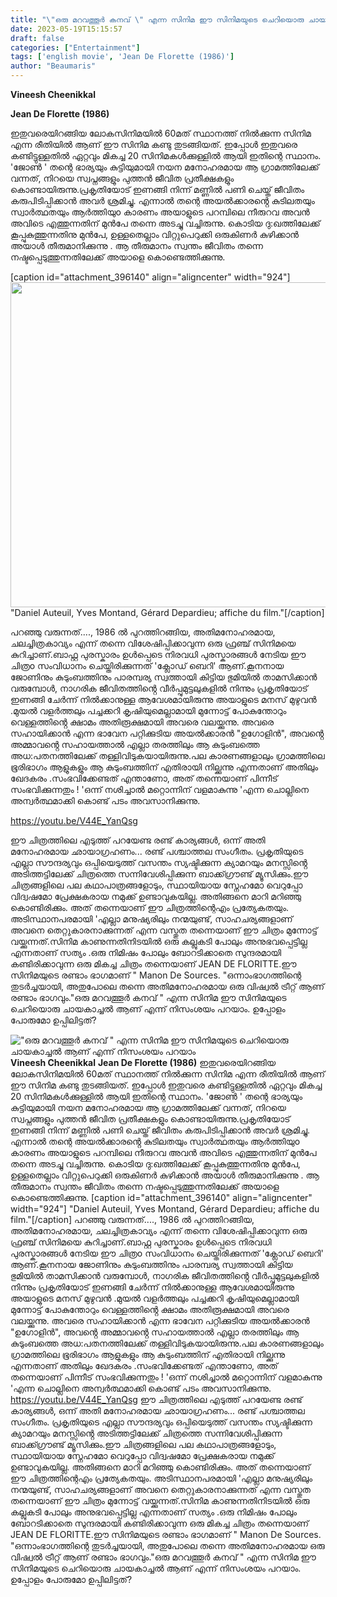 ```yaml
---
title: "\"ഒരു മറവത്തൂർ കനവ് \" എന്ന സിനിമ ഈ സിനിമയുടെ ചെറിയൊരു ചായകാച്ചൽ ആണ് എന്ന് നിസംശയം പറയാം"
date: 2023-05-19T15:15:57
draft: false
categories: ["Entertainment"]
tags: ['english movie', 'Jean De Florette (1986)']
author: "Beaumaris"
---
```


<strong>Vineesh Cheenikkal </strong>

<strong>Jean De Florette (1986)</strong>

ഇതുവരെയിറങ്ങിയ ലോകസിനിമയിൽ 60മത് സ്ഥാനത്ത് നിൽക്കുന്ന സിനിമ എന്ന രീതിയിൽ ആണ് ഈ സിനിമ കണ്ടു തുടങ്ങിയത്. ഇപ്പോൾ ഇതുവരെ കണ്ടിട്ടുള്ളതിൽ ഏറ്റവും മികച്ച 20 സിനിമകൾക്കുള്ളിൽ ആയി ഇതിന്റെ സ്ഥാനം. 'ജോൺ ' തന്റെ ഭാര്യയും കുട്ടിയുമായി നയന മനോഹരമായ ആ ഗ്രാമത്തിലേക്ക് വന്നത്, നിറയെ സ്വപ്നങ്ങളും പുത്തൻ ജീവിത പ്രതീക്ഷകളും കൊണ്ടായിരുന്നു.പ്രകൃതിയോട് ഇണങ്ങി നിന്ന് മണ്ണിൽ പണി ചെയ്ത് ജീവിതം കരുപിടിപ്പിക്കാൻ അവർ ശ്രമിച്ചു. എന്നാൽ തന്റെ അയൽക്കാരൻ്റെ കുടിലതയും സ്വാർത്ഥതയും ആർത്തിയുo കാരണം അയാളുടെ പറമ്പിലെ നീരുറവ അവൻ അവിടെ എത്തുന്നതിന് മുൻപേ തന്നെ അടച്ചു വച്ചിരുന്നു. കൊടിയ ദു:ഖത്തിലേക്ക് കൂപ്പുകുത്തുന്നതിനു മുൻപേ, ഉള്ളതെല്ലാം വിറ്റുപെറുക്കി ഒരുകിണർ കുഴിക്കാൻ അയാൾ തീരുമാനിക്കുന്നു . ആ തീരുമാനം സ്വന്തം ജീവിതം തന്നെ നഷ്ടപ്പെടുത്തുന്നതിലേക്ക് അയാളെ കൊണ്ടെത്തിക്കുന്നു.

[caption id="attachment_396140" align="aligncenter" width="924"]<a href="https://cdn.boolokam.com/articles/2023/05/fwwwwe-1.jpg"><img class=" wp-image-396140" src="https://cdn.boolokam.com/articles/2023/05/fwwwwe-1-1024x576.jpg" alt="" width="924" height="520" /></a> "Daniel Auteuil, Yves Montand, Gérard Depardieu; affiche du film."[/caption]

പറഞ്ഞു വരുന്നത്...., 1986 ൽ പുറത്തിറങ്ങിയ, അതിമനോഹരമായ, ചലച്ചിത്രകാവ്യം എന്ന് തന്നെ വിശേഷിപ്പിക്കാവുന്ന ഒരു ഫ്രഞ്ച് സിനിമയെ കുറിച്ചാണ്.ബാഫ്റ്റ പുരസ്കാരം ഉൾപ്പെടെ നിരവധി പുരസ്കാരങ്ങൾ നേടിയ ഈ ചിത്രo സംവിധാനം ചെയ്തിരിക്കുന്നത് 'ക്ലോഡ് ബെറി' ആണ്.കൂനനായ ജോണിനും കുടുംബത്തിനും പാരമ്പര്യ സ്വത്തായി കിട്ടിയ ഭുമിയിൽ താമസിക്കാൻ വരുമ്പോൾ, നാഗരിക ജീവിതത്തിൻ്റെ വീർപ്പുമുട്ടലുകളിൽ നിന്നും പ്രകൃതിയോട് ഇണങ്ങി ചേർന്ന് നിൽക്കാനുള്ള ആവേശമായിരുന്നു അയാളുടെ മനസ് മുഴുവൻ .മുയൽ വളർത്തലും പച്ചക്കറി കൃഷിയുമെല്ലാമായി മുന്നോട്ട് പോകുന്തോറും വെള്ളത്തിൻ്റെ ക്ഷാമം അതിരൂക്ഷമായി അവരെ വലയ്ക്കുന്നു. അവരെ സഹായിക്കാൻ എന്ന ഭാവേന പറ്റിക്കുടിയ അയൽക്കാരൻ "ഉഗോളിൻ", അവൻ്റെ അമ്മാവൻ്റെ സഹായത്താൽ എല്ലാ തരത്തിലും ആ കുടുംബത്തെ അധ:പതനത്തിലേക്ക് തള്ളിവിടുകയായിരുന്നു.പല കാരണങ്ങളാലും ഗ്രാമത്തിലെ ഭൂരിഭാഗം ആളുകളും ആ കുടുംബത്തിന് എതിരായി നില്ക്കുന്നു എന്നതാണ് അതിലും ഖേദകരം .സംഭവിക്കേണ്ടത് എന്താണോ, അത് തന്നെയാണ് പിന്നീട് സംഭവിക്കുന്നതും !
'ഒന്ന് നശിച്ചാൽ മറ്റൊന്നിന് വളമാകുന്നു 'എന്ന ചൊല്ലിനെ അന്വർത്ഥമാക്കി കൊണ്ട് പടം അവസാനിക്കുന്നു.

https://youtu.be/V44E_YanQsg

ഈ ചിത്രത്തിലെ എടുത്ത് പറയേണ്ട രണ്ട് കാര്യങ്ങൾ, ഒന്ന് അതി മനോഹരമായ ഛായാഗ്രഹണം... രണ്ട് പശ്ചാത്തല സംഗീതം. പ്രകൃതിയുടെ എല്ലാ സൗന്ദര്യവും ഒപ്പിയെടുത്ത് വസന്തം സ്യഷ്ടിക്കുന്ന ക്യാമറയും മനസ്സിൻ്റെ അടിത്തട്ടിലേക്ക് ചിത്രത്തെ സന്നിവേശിപ്പിക്കുന്ന ബാക്ക്ഗ്രൗണ്ട് മ്യൂസിക്കും.ഈ ചിത്രങ്ങളിലെ പല കഥാപാത്രങ്ങളോടും, സ്ഥായിയായ സ്നേഹമോ വെറുപ്പോ വിദ്വഷമോ പ്രേക്ഷകരായ നമുക്ക് ഉണ്ടാവുകയില്ല. അതിങ്ങനെ മാറി മറിഞ്ഞു കൊണ്ടിരിക്കും. അത് തന്നെയാണ് ഈ ചിത്രത്തിന്റെഎം പ്രത്യേകതയും. അടിസ്ഥാനപരമായി 'എല്ലാ മനുഷ്യരിലും നന്മയുണ്ട്, സാഹചര്യങ്ങളാണ് അവനെ തെറ്റുകാരനാക്കുന്നത് എന്ന വസ്തുത തന്നെയാണ് ഈ ചിത്രം മുന്നോട്ട് വയ്ക്കുന്നത്.സിനിമ കാണുന്നതിനിടയിൽ ഒരു കല്ലുകടി പോലും അനുഭവപ്പെട്ടില്ല എന്നതാണ് സത്യം .ഒരു നിമിഷം പോലും ബോറടിക്കാതെ സുന്ദരമായി കണ്ടിരിക്കാവുന്ന ഒരു മികച്ച ചിത്രം തന്നെയാണ് JEAN DE FLORITTE.ഈ സിനിമയുടെ രണ്ടാം ഭാഗമാണ് " Manon De Sources. "ഒന്നാംഭാഗത്തിന്റെ തുടർച്ചയായി, അതുപോലെ തന്നെ അതിമനോഹരമായ ഒരു വിഷ്വൽ ട്രീറ്റ്‌ ആണ് രണ്ടാം ഭാഗവും."ഒരു മറവത്തൂർ കനവ് " എന്ന സിനിമ ഈ സിനിമയുടെ ചെറിയൊരു ചായകാച്ചൽ ആണ് എന്ന് നിസംശയം പറയാം. ഉപ്പോളം പോരുമോ ഉപ്പിലിട്ടത്?


!["ഒരു മറവത്തൂർ കനവ് " എന്ന സിനിമ ഈ സിനിമയുടെ ചെറിയൊരു ചായകാച്ചൽ ആണ് എന്ന് നിസംശയം പറയാം](https://cdn.boolokam.com/articles/2023/05/fwwwwe-1-1024x576.jpg)**Vineesh Cheenikkal** **Jean De Florette (1986)** ഇതുവരെയിറങ്ങിയ ലോകസിനിമയിൽ 60മത് സ്ഥാനത്ത് നിൽക്കുന്ന സിനിമ എന്ന രീതിയിൽ ആണ് ഈ സിനിമ കണ്ടു തുടങ്ങിയത്. ഇപ്പോൾ ഇതുവരെ കണ്ടിട്ടുള്ളതിൽ ഏറ്റവും മികച്ച 20 സിനിമകൾക്കുള്ളിൽ ആയി ഇതിന്റെ സ്ഥാനം. 'ജോൺ ' തന്റെ ഭാര്യയും കുട്ടിയുമായി നയന മനോഹരമായ ആ ഗ്രാമത്തിലേക്ക് വന്നത്, നിറയെ സ്വപ്നങ്ങളും പുത്തൻ ജീവിത പ്രതീക്ഷകളും കൊണ്ടായിരുന്നു.പ്രകൃതിയോട് ഇണങ്ങി നിന്ന് മണ്ണിൽ പണി ചെയ്ത് ജീവിതം കരുപിടിപ്പിക്കാൻ അവർ ശ്രമിച്ചു. എന്നാൽ തന്റെ അയൽക്കാരൻ്റെ കുടിലതയും സ്വാർത്ഥതയും ആർത്തിയുo കാരണം അയാളുടെ പറമ്പിലെ നീരുറവ അവൻ അവിടെ എത്തുന്നതിന് മുൻപേ തന്നെ അടച്ചു വച്ചിരുന്നു. കൊടിയ ദു:ഖത്തിലേക്ക് കൂപ്പുകുത്തുന്നതിനു മുൻപേ, ഉള്ളതെല്ലാം വിറ്റുപെറുക്കി ഒരുകിണർ കുഴിക്കാൻ അയാൾ തീരുമാനിക്കുന്നു . ആ തീരുമാനം സ്വന്തം ജീവിതം തന്നെ നഷ്ടപ്പെടുത്തുന്നതിലേക്ക് അയാളെ കൊണ്ടെത്തിക്കുന്നു. [caption id="attachment_396140" align="aligncenter" width="924"][](https://cdn.boolokam.com/articles/2023/05/fwwwwe-1.jpg) "Daniel Auteuil, Yves Montand, Gérard Depardieu; affiche du film."[/caption] പറഞ്ഞു വരുന്നത്...., 1986 ൽ പുറത്തിറങ്ങിയ, അതിമനോഹരമായ, ചലച്ചിത്രകാവ്യം എന്ന് തന്നെ വിശേഷിപ്പിക്കാവുന്ന ഒരു ഫ്രഞ്ച് സിനിമയെ കുറിച്ചാണ്.ബാഫ്റ്റ പുരസ്കാരം ഉൾപ്പെടെ നിരവധി പുരസ്കാരങ്ങൾ നേടിയ ഈ ചിത്രo സംവിധാനം ചെയ്തിരിക്കുന്നത് 'ക്ലോഡ് ബെറി' ആണ്.കൂനനായ ജോണിനും കുടുംബത്തിനും പാരമ്പര്യ സ്വത്തായി കിട്ടിയ ഭുമിയിൽ താമസിക്കാൻ വരുമ്പോൾ, നാഗരിക ജീവിതത്തിൻ്റെ വീർപ്പുമുട്ടലുകളിൽ നിന്നും പ്രകൃതിയോട് ഇണങ്ങി ചേർന്ന് നിൽക്കാനുള്ള ആവേശമായിരുന്നു അയാളുടെ മനസ് മുഴുവൻ .മുയൽ വളർത്തലും പച്ചക്കറി കൃഷിയുമെല്ലാമായി മുന്നോട്ട് പോകുന്തോറും വെള്ളത്തിൻ്റെ ക്ഷാമം അതിരൂക്ഷമായി അവരെ വലയ്ക്കുന്നു. അവരെ സഹായിക്കാൻ എന്ന ഭാവേന പറ്റിക്കുടിയ അയൽക്കാരൻ "ഉഗോളിൻ", അവൻ്റെ അമ്മാവൻ്റെ സഹായത്താൽ എല്ലാ തരത്തിലും ആ കുടുംബത്തെ അധ:പതനത്തിലേക്ക് തള്ളിവിടുകയായിരുന്നു.പല കാരണങ്ങളാലും ഗ്രാമത്തിലെ ഭൂരിഭാഗം ആളുകളും ആ കുടുംബത്തിന് എതിരായി നില്ക്കുന്നു എന്നതാണ് അതിലും ഖേദകരം .സംഭവിക്കേണ്ടത് എന്താണോ, അത് തന്നെയാണ് പിന്നീട് സംഭവിക്കുന്നതും ! 'ഒന്ന് നശിച്ചാൽ മറ്റൊന്നിന് വളമാകുന്നു 'എന്ന ചൊല്ലിനെ അന്വർത്ഥമാക്കി കൊണ്ട് പടം അവസാനിക്കുന്നു. https://youtu.be/V44E_YanQsg ഈ ചിത്രത്തിലെ എടുത്ത് പറയേണ്ട രണ്ട് കാര്യങ്ങൾ, ഒന്ന് അതി മനോഹരമായ ഛായാഗ്രഹണം... രണ്ട് പശ്ചാത്തല സംഗീതം. പ്രകൃതിയുടെ എല്ലാ സൗന്ദര്യവും ഒപ്പിയെടുത്ത് വസന്തം സ്യഷ്ടിക്കുന്ന ക്യാമറയും മനസ്സിൻ്റെ അടിത്തട്ടിലേക്ക് ചിത്രത്തെ സന്നിവേശിപ്പിക്കുന്ന ബാക്ക്ഗ്രൗണ്ട് മ്യൂസിക്കും.ഈ ചിത്രങ്ങളിലെ പല കഥാപാത്രങ്ങളോടും, സ്ഥായിയായ സ്നേഹമോ വെറുപ്പോ വിദ്വഷമോ പ്രേക്ഷകരായ നമുക്ക് ഉണ്ടാവുകയില്ല. അതിങ്ങനെ മാറി മറിഞ്ഞു കൊണ്ടിരിക്കും. അത് തന്നെയാണ് ഈ ചിത്രത്തിന്റെഎം പ്രത്യേകതയും. അടിസ്ഥാനപരമായി 'എല്ലാ മനുഷ്യരിലും നന്മയുണ്ട്, സാഹചര്യങ്ങളാണ് അവനെ തെറ്റുകാരനാക്കുന്നത് എന്ന വസ്തുത തന്നെയാണ് ഈ ചിത്രം മുന്നോട്ട് വയ്ക്കുന്നത്.സിനിമ കാണുന്നതിനിടയിൽ ഒരു കല്ലുകടി പോലും അനുഭവപ്പെട്ടില്ല എന്നതാണ് സത്യം .ഒരു നിമിഷം പോലും ബോറടിക്കാതെ സുന്ദരമായി കണ്ടിരിക്കാവുന്ന ഒരു മികച്ച ചിത്രം തന്നെയാണ് JEAN DE FLORITTE.ഈ സിനിമയുടെ രണ്ടാം ഭാഗമാണ് " Manon De Sources. "ഒന്നാംഭാഗത്തിന്റെ തുടർച്ചയായി, അതുപോലെ തന്നെ അതിമനോഹരമായ ഒരു വിഷ്വൽ ട്രീറ്റ്‌ ആണ് രണ്ടാം ഭാഗവും."ഒരു മറവത്തൂർ കനവ് " എന്ന സിനിമ ഈ സിനിമയുടെ ചെറിയൊരു ചായകാച്ചൽ ആണ് എന്ന് നിസംശയം പറയാം. ഉപ്പോളം പോരുമോ ഉപ്പിലിട്ടത്?
